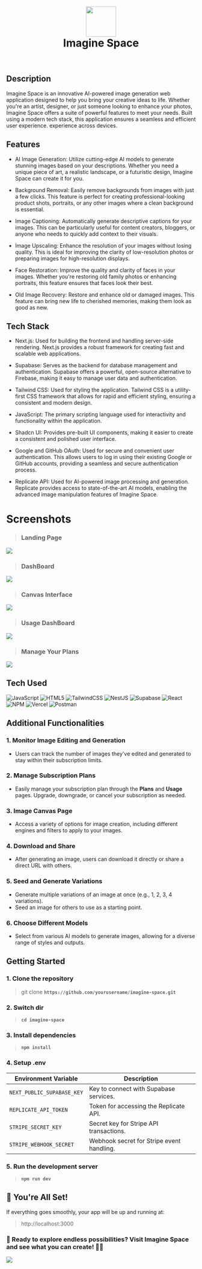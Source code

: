 <div align="center">
      <h1> <img src="https://cdn-icons-png.flaticon.com/128/9094/9094073.png" width="80px"><br/>Imagine Space </h1>
     </div>
<p align="center"> <a href="https://imaginespace.vercel.app/" target="_blank"><img alt="" src="https://img.shields.io/badge/Website-EA4C89?style=normal&logo=dribbble&logoColor=white" style="vertical-align:center" /></a> <a href="https://x.com/arush_singh03" target="_blank"><img alt="" src="https://img.shields.io/badge/Twitter-1DA1F2?style=normal&logo=twitter&logoColor=white" style="vertical-align:center" /></a> <a href="https://www.instagram.com/arushsingh03/" target="_blank"><img alt="" src="https://img.shields.io/badge/Instagram-E4405F?style=normal&logo=instagram&logoColor=white" style="vertical-align:center" /></a> <a href="https://www.linkedin.com/in/arushsingh03/}" target="_blank"><img alt="" src="https://img.shields.io/badge/LinkedIn-0077B5?style=normal&logo=linkedin&logoColor=white" style="vertical-align:center" /></a> </p>

## Description
Imagine Space is an innovative AI-powered image generation web application designed to help you bring your creative ideas to life. Whether you're an artist, designer, or just someone looking to enhance your photos, Imagine Space offers a suite of powerful features to meet your needs. Built using a modern tech stack, this application ensures a seamless and efficient user experience. experience across devices.

## Features
- AI Image Generation: Utilize cutting-edge AI models to generate stunning images based on your descriptions. Whether you need a unique piece of art, a realistic landscape, or a futuristic design, Imagine Space can create it for you.

- Background Removal: Easily remove backgrounds from images with just a few clicks. This feature is perfect for creating professional-looking product shots, portraits, or any other images where a clean background is essential.

- Image Captioning: Automatically generate descriptive captions for your images. This can be particularly useful for content creators, bloggers, or anyone who needs to quickly add context to their visuals.

- Image Upscaling: Enhance the resolution of your images without losing quality. This is ideal for improving the clarity of low-resolution photos or preparing images for high-resolution displays.

- Face Restoration: Improve the quality and clarity of faces in your images. Whether you're restoring old family photos or enhancing portraits, this feature ensures that faces look their best.

- Old Image Recovery: Restore and enhance old or damaged images. This feature can bring new life to cherished memories, making them look as good as new. 

## Tech Stack

- Next.js: Used for building the frontend and handling server-side rendering. Next.js provides a robust framework for creating fast and scalable web applications.

- Supabase: Serves as the backend for database management and authentication. Supabase offers a powerful, open-source alternative to Firebase, making it easy to manage user data and authentication.

- Tailwind CSS: Used for styling the application. Tailwind CSS is a utility-first CSS framework that allows for rapid and efficient styling, ensuring a consistent and modern design.

- JavaScript: The primary scripting language used for interactivity and functionality within the application.

- Shadcn UI: Provides pre-built UI components, making it easier to create a consistent and polished user interface.

- Google and GitHub OAuth: Used for secure and convenient user authentication. This allows users to log in using their existing Google or GitHub accounts, providing a seamless and secure authentication process.

- Replicate API: Used for AI-powered image processing and generation. Replicate provides access to state-of-the-art AI models, enabling the advanced image manipulation features of Imagine Space.
# Screenshots
> ### Landing Page
 <img src="https://i.imgur.com/2Rr7485.png"></br>
>  ### DashBoard 
 <img src="https://i.imgur.com/ozzPSIg.png"> </br>
>  ### Canvas Interface 
 <img src="https://i.imgur.com/N8VYaLV.png"> </br>
>  ### Usage DashBoard 
 <img src="https://i.imgur.com/7GVO9N2.png"></br>
> ### Manage Your Plans
 <img src="https://i.imgur.com/hmNPMsS.png"></br>
## Tech Used
 ![JavaScript](https://img.shields.io/badge/javascript-%23323330.svg?style=for-the-badge&logo=javascript&logoColor=%23F7DF1E) ![HTML5](https://img.shields.io/badge/html5-%23E34F26.svg?style=for-the-badge&logo=html5&logoColor=white) ![TailwindCSS](https://img.shields.io/badge/tailwindcss-%2338B2AC.svg?style=for-the-badge&logo=tailwind-css&logoColor=white) ![NestJS](https://img.shields.io/badge/nestjs-%23E0234E.svg?style=for-the-badge&logo=nestjs&logoColor=white) 	![Supabase](https://img.shields.io/badge/Supabase-3ECF8E?style=for-the-badge&logo=supabase&logoColor=white) ![React](https://img.shields.io/badge/react-%2320232a.svg?style=for-the-badge&logo=react&logoColor=%2361DAFB) ![NPM](https://img.shields.io/badge/NPM-%23000000.svg?style=for-the-badge&logo=npm&logoColor=white) ![Vercel](https://img.shields.io/badge/vercel-%23000000.svg?style=for-the-badge&logo=vercel&logoColor=white) ![Postman](https://img.shields.io/badge/Postman-FF6C37?style=for-the-badge&logo=postman&logoColor=white)
      
## Additional Functionalities

### 1. Monitor Image Editing and Generation
- Users can track the number of images they've edited and generated to stay within their subscription limits.

### 2. Manage Subscription Plans
- Easily manage your subscription plan through the **Plans** and **Usage** pages. Upgrade, downgrade, or cancel your subscription as needed.

### 3. Image Canvas Page
- Access a variety of options for image creation, including different engines and filters to apply to your images.

### 4. Download and Share
- After generating an image, users can download it directly or share a direct URL with others.

### 5. Seed and Generate Variations
- Generate multiple variations of an image at once (e.g., 1, 2, 3, 4 variations).
- Seed an image for others to use as a starting point.

### 6. Choose Different Models
- Select from various AI models to generate images, allowing for a diverse range of styles and outputs.

## Getting Started

### 1. Clone the repository

> git clone __`https://github.com/yourusername/imagine-space.git`__

 ### 2. Switch dir 
>__`cd imagine-space`__ 
### 3. Install dependencies
>__`npm install`__
### 4. Setup .env
| Environment Variable           | Description                                |
|--------------------------------|--------------------------------------------|
| `NEXT_PUBLIC_SUPABASE_KEY`      | Key to connect with Supabase services.     |
| `REPLICATE_API_TOKEN`           | Token for accessing the Replicate API.     |
| `STRIPE_SECRET_KEY`             | Secret key for Stripe API transactions.    |
| `STRIPE_WEBHOOK_SECRET`         | Webhook secret for Stripe event handling.  |

### 5. Run the development server
>__`npm run dev`__

## 🎉 You're All Set!

If everything goes smoothly, your app will be up and running at:

> http://localhost:3000

### 🚀 Ready to explore endless possibilities? Visit Imagine Space and see what you can create! 🌌✨

<a href="https://imaginespace.vercel.app" target="_blank"><img src="https://www.animatedimages.org/data/media/1096/animated-click-here-sign-and-button-image-0042.gif" /></a>
<!-- </> with 💛 by readMD (https://readmd.itsvg.in) -->
    
